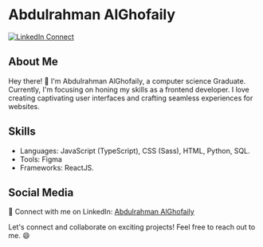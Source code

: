 # Abdulrahman AlGhofaily

[![LinkedIn Connect](https://img.shields.io/badge/LinkedIn-Connect-blue)](https://www.linkedin.com/in/abdulrahman-alghofaily/)

## About Me

Hey there! 👋 I'm Abdulrahman AlGhofaily, a computer science Graduate. Currently, I'm focusing on honing my skills as a frontend developer. I love creating captivating user interfaces and crafting seamless experiences for websites.

## Skills

- Languages: JavaScript (TypeScript), CSS (Sass), HTML, Python, SQL.
- Tools: Figma
- Frameworks: ReactJS.

## Social Media

💼 Connect with me on LinkedIn: [Abdulrahman AlGhofaily](https://www.linkedin.com/in/abdulrahman-alghofaily/)

Let's connect and collaborate on exciting projects! Feel free to reach out to me. 😄
